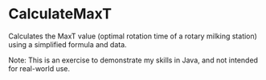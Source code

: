 # CalculateMaxT
Calculates the MaxT value (optimal rotation time of a rotary milking station) using a simplified formula and data.

Note: This is an exercise to demonstrate my skills in Java, and not intended for real-world use.
